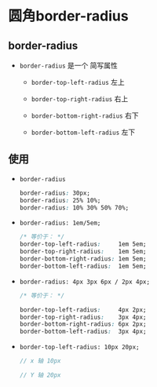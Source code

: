 # 圆角border-radius

## border-radius

+ `border-radius` 是一个 简写属性

  - `border-top-left-radius` 左上

  - `border-top-right-radius` 右上

  - `border-bottom-right-radius` 右下

  - `border-bottom-left-radius` 左下

## 使用

+ `border-radius`

    ```css
    border-radius: 30px;
    border-radius: 25% 10%;
    border-radius: 10% 30% 50% 70%;
    ```

+ `border-radius: 1em/5em;`

    ```css
    /* 等价于： */
    border-top-left-radius:     1em 5em;
    border-top-right-radius:    1em 5em;
    border-bottom-right-radius: 1em 5em;
    border-bottom-left-radius:  1em 5em;
    ```

+ `border-radius: 4px 3px 6px / 2px 4px;`

    ```css
    /* 等价于： */

    border-top-left-radius:     4px 2px;
    border-top-right-radius:    3px 4px;
    border-bottom-right-radius: 6px 2px;
    border-bottom-left-radius:  3px 4px;
    ```

+ `border-top-left-radius: 10px 20px;`&#x20;

    ```js
    // x 轴 10px

    // Y 轴 20px
    ```
